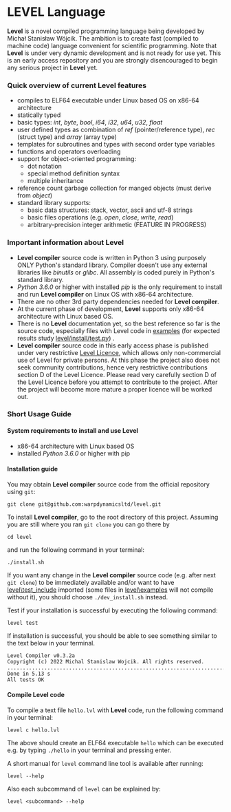 # LEVEL Language

**Level** is a novel compiled programming language being developed by Michał Stanisław Wójcik.
The ambition is to create fast (compiled to machine code) language convenient for 
scientific programming.
Note that **Level** is under very dynamic development and is not ready for use yet.
This is an early access repository and you are strongly disencouraged to begin any serious project 
in **Level** yet.

### Quick overview of current Level features
- compiles to ELF64 executable under Linux based OS on x86-64 architecture 
- statically typed
- basic types: <i>int</i>, <i>byte</i>, <i>bool</i>, <i>i64</i>, <i>i32</i>, <i>u64</i>, <i>u32</i>, <i>float</i> 
- user defined types as combination of <i>ref</i> (pointer/reference type), <i>rec</i> (struct type) and <i>array</i> (array type)
- templates for subroutines and types with second order type variables
- functions and operators overloading
- support for object-oriented programming:
  - dot notation
  - special method definition syntax
  - multiple inheritance
- reference count garbage collection for manged objects (must derive from <i>object</i>)
- standard library supports:
  - basic data structures: stack, vector, ascii and utf-8 strings
  - basic files operations (e.g. <i>open</i>, <i>close</i>, <i>write</i>, <i>read</i>)
  - arbitrary-precision integer arithmetic (FEATURE IN PROGRESS)

### Important information about Level

- **Level compiler** source code is written in Python 3 using purposely ONLY Python's standard library. Compiler doesn't use any external libraries like 
<i>binutils</i> or <i>glibc</i>. All assembly is coded purely in Python's standard library.
- <i>Python 3.6.0</i> or higher with installed <i>pip</i> is the only requirement to install and run **Level compiler** 
on Linux OS with x86-64 architecture.
- There are no other 3rd party dependencies needed for **Level compiler**.
- At the current phase of development, **Level** supports only x86-64 architecture with Linux based OS.
- There is no **Level** documentation yet, so the best reference so far is the source code, 
especially files with Level code in [examples](examples) (for expected results study 
[level/install/test.py](level/install/test.py)) .
- **Level compiler** source code in this early access phase is published under very restrictive [Level Licence](LICENCE.md), 
which allows only non-commercial use of Level for private persons. At this phase the project also 
does not seek community contributions, hence very restrictive contributions section D of the Level Licence.
Please read very carefully section D of the Level Licence before you attempt to contribute to the project.
After the project will become more mature a proper licence will be worked out.
 
### Short Usage Guide

#### System requirements to install and use Level
* x86-64 architecture with Linux based OS
* installed <i>Python 3.6.0</i> or higher with pip

#### Installation guide

You may obtain **Level compiler** source code from the official repository using `git`: 
```
git clone git@github.com:warpdynamicsltd/level.git
```
To install **Level compiler**, go to the root directory of this project.
Assuming you are still where you ran `git clone` you can go there by

```
cd level
```
and run the following command in your terminal:
```
./install.sh
```

If you want any change in the **Level compiler** source code (e.g. after next `git clone`) to be immediately available 
and/or want to have [level\test_include](test_include) imported 
(some files in [level\examples](examples) will not compile without it),
you should choose `./dev_install.sh`
instead.

Test if your installation is successful by executing the following command:

```
level test
```

If installation is successful, you should be able to see something 
similar to the text below in your terminal. 
```
Level Compiler v0.3.2a
Copyright (c) 2022 Michal Stanislaw Wojcik. All rights reserved.
..........................................................................................................................
Done in 5.13 s
All tests OK
```
#### Compile Level code

To compile a text file `hello.lvl` with **Level** code, run the following command 
in your terminal:
```
level c hello.lvl
```
The above should create an ELF64 executable `hello` which
can be executed e.g.
by typing `./hello` in your terminal and pressing enter.

A short manual for `level` command line tool is available after running:
```
level --help
```
Also each subcommand of `level` can be explained by:
```
level <subcommand> --help
```